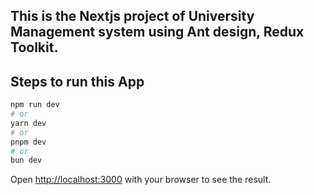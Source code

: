 ## This is the Nextjs project of University Management system using Ant design, Redux Toolkit.

## Steps to run this App

```bash
npm run dev
# or
yarn dev
# or
pnpm dev
# or
bun dev
```

Open [http://localhost:3000](http://localhost:3000) with your browser to see the result.
